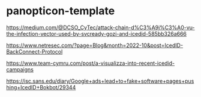 # panopticon-template

https://medium.com/@DCSO_CyTec/attack-chain-d%C3%A9j%C3%A0-vu-the-infection-vector-used-by-svcready-gozi-and-icedid-585bb326a666

https://www.netresec.com/?page=Blog&month=2022-10&post=IcedID-BackConnect-Protocol

https://www.team-cymru.com/post/a-visualizza-into-recent-icedid-campaigns

https://isc.sans.edu/diary/Google+ads+lead+to+fake+software+pages+pushing+IcedID+Bokbot/29344
